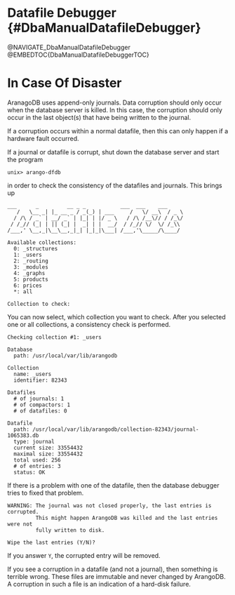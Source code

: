 Datafile Debugger {#DbaManualDatafileDebugger}
==============================================

@NAVIGATE_DbaManualDatafileDebugger
@EMBEDTOC{DbaManualDatafileDebuggerTOC}

In Case Of Disaster
===================

AranagoDB uses append-only journals. Data corruption should only occur when the
database server is killed. In this case, the corruption should only occur in the
last object(s) that have being written to the journal.

If a corruption occurs within a normal datafile, then this can only happen if a
hardware fault occurred.

If a journal or datafile is corrupt, shut down the database server and start
the program

    unix> arango-dfdb

in order to check the consistency of the datafiles and journals. This brings up

	___      _         __ _ _           ___  ___    ___ 
       /   \__ _| |_ __ _ / _(_) | ___     /   \/ __\  / _ \
      / /\ / _` | __/ _` | |_| | |/ _ \   / /\ /__\// / /_\/
     / /_// (_| | || (_| |  _| | |  __/  / /_// \/  \/ /_\\ 
    /___,' \__,_|\__\__,_|_| |_|_|\___| /___,'\_____/\____/ 

    Available collections:
      0: _structures
      1: _users
      2: _routing
      3: _modules
      4: _graphs
      5: products
      6: prices
      *: all

    Collection to check: 

You can now select, which collection you want to check. After you selected one
or all collections, a consistency check is performed.

    Checking collection #1: _users

    Database
      path: /usr/local/var/lib/arangodb

    Collection
      name: _users
      identifier: 82343

    Datafiles
      # of journals: 1
      # of compactors: 1
      # of datafiles: 0

    Datafile
      path: /usr/local/var/lib/arangodb/collection-82343/journal-1065383.db
      type: journal
      current size: 33554432
      maximal size: 33554432
      total used: 256
      # of entries: 3
      status: OK

If there is a problem with one of the datafile, then the database debugger tries
to fixed that problem.

    WARNING: The journal was not closed properly, the last entries is corrupted.
             This might happen ArangoDB was killed and the last entries were not
             fully written to disk.

    Wipe the last entries (Y/N)?

If you answer `Y`, the corrupted entry will be removed.

If you see a corruption in a datafile (and not a journal), then something is
terrible wrong. These files are immutable and never changed by ArangoDB. A
corruption in such a file is an indication of a hard-disk failure.
